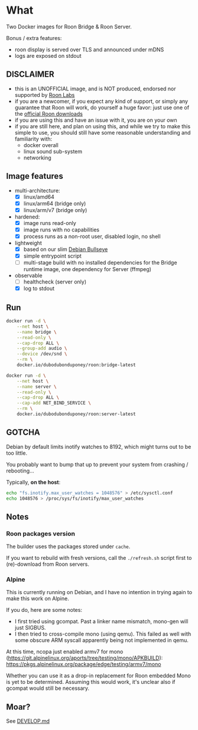 # What

Two Docker images for Roon Bridge & Roon Server.

Bonus / extra features:
 * roon display is served over TLS and announced under mDNS
 * logs are exposed on stdout

## DISCLAIMER

* this is an UNOFFICIAL image, and is NOT produced, endorsed nor supported by [Roon Labs](https://roonlabs.com/)
* if you are a newcomer, if you expect any kind of support, or simply any guarantee that Roon will work, do yourself a huge favor: just use one of the [official Roon downloads](https://roonlabs.com/downloads)
* if you are using this and have an issue with it, you are on your own
* if you are still here, and plan on using this, and while we try to make this simple to use, you should still have some reasonable understanding and familiarity with:
  * docker overall
  * linux sound sub-system
  * networking

## Image features

 * multi-architecture:
    * [x] linux/amd64
    * [x] linux/arm64 (bridge only)
    * [x] linux/arm/v7 (bridge only)
 * hardened:
    * [x] image runs read-only
    * [x] image runs with no capabilities
    * [x] process runs as a non-root user, disabled login, no shell
 * lightweight
    * [x] based on our slim [Debian Bullseye](https://github.com/dubo-dubon-duponey/docker-debian)
    * [x] simple entrypoint script
    * [ ] multi-stage build with no installed dependencies for the Bridge runtime image, one dependency for Server (ffmpeg)
 * observable
    * [ ] healthcheck (server only)
    * [x] log to stdout

## Run

```bash
docker run -d \
    --net host \
    --name bridge \
    --read-only \
    --cap-drop ALL \
    --group-add audio \
    --device /dev/snd \
    --rm \
    docker.io/dubodubonduponey/roon:bridge-latest

docker run -d \
    --net host \
    --name server \
    --read-only \
    --cap-drop ALL \
    --cap-add NET_BIND_SERVICE \
    --rm \
    docker.io/dubodubonduponey/roon:server-latest
```

## GOTCHA

Debian by default limits inotify watches to 8192, which might turns out to be too little.

You probably want to bump that up to prevent your system from crashing / rebooting...

Typically, **on the host**:

```bash
echo "fs.inotify.max_user_watches = 1048576" > /etc/sysctl.conf
echo 1048576 > /proc/sys/fs/inotify/max_user_watches
```

## Notes

### Roon packages version

The builder uses the packages stored under `cache`.

If you want to rebuild with fresh versions, call the `./refresh.sh` script first 
to (re)-download from Roon servers.

### Alpine

This is currently running on Debian, and I have no intention in trying again to make this work on Alpine.

If you do, here are some notes:

 * I first tried using gcompat. Past a linker name mismatch, mono-gen will just SIGBUS.
 * I then tried to cross-compile mono (using qemu). This failed as well with some obscure ARM syscall apparently being not implemented in qemu.

At this time, ncopa just enabled armv7 for mono (https://git.alpinelinux.org/aports/tree/testing/mono/APKBUILD): https://pkgs.alpinelinux.org/package/edge/testing/armv7/mono

Whether you can use it as a drop-in replacement for Roon embedded Mono is yet to be determined.
Assuming this would work, it's unclear also if gcompat would still be necessary.

## Moar?

See [DEVELOP.md](DEVELOP.md)
